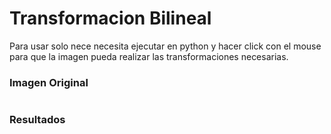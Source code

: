 # Transformacion Bilineal


Para usar solo nece necesita ejecutar en python y hacer click con el mouse para que la imagen pueda realizar las transformaciones necesarias.

### Imagen Original
![]()

### Resultados

![]()
![]()

